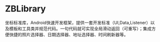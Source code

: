 # ZBLibrary
坐标标准库，Android快速开发框架，提供一套开发标准（UI,Data,Listener）以及模板和工具类并规范代码。一句代码就可实现全局滑动返回（可重写）；集成方便快捷的照片选择器、日期选择器、地址选择器、时间刷新器等。
